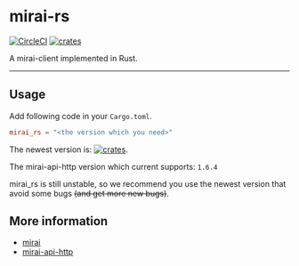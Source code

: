 # mirai-rs 

[![CircleCI](https://circleci.com/gh/HoshinoTented/mirai-rs.svg?style=svg)](https://circleci.com/gh/HoshinoTented/mirai-rs)
[![crates](https://img.shields.io/crates/v/mirai_rs)](https://crates.io/crates/mirai_rs)

A mirai-client implemented in Rust.

-------------

## Usage

Add following code in your `Cargo.toml`.

```toml
mirai_rs = "<the version which you need>"
```

The newest version is: [![crates](https://img.shields.io/crates/v/mirai_rs)](https://crates.io/crates/mirai_rs).

The mirai-api-http version which current supports: `1.6.4`

mirai_rs is still unstable, so we recommend you use the newest version that avoid some bugs ~~(and get more new bugs)~~.

## More information

* [mirai](https://github.com/mamoe/mirai)
* [mirai-api-http](https://github.com/mamoe/mirai-api-http)